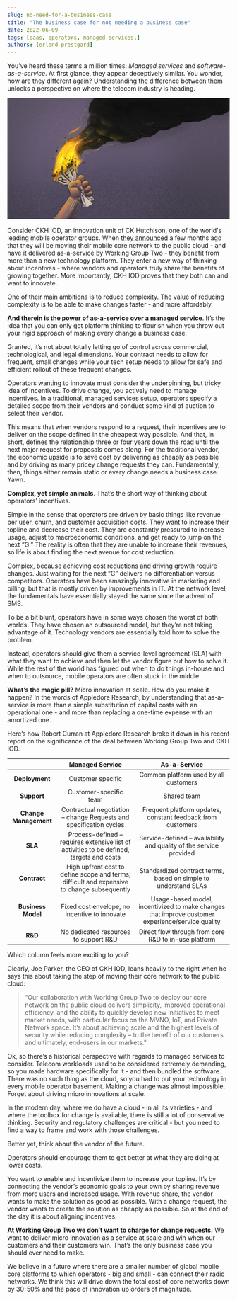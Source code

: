 ```yaml
---
slug: no-need-for-a-business-case
title: "The business case for not needing a business case"
date: 2022-06-09
tags: [saas, operators, managed services,]
authors: [erlend-prestgard]
---
```


You’ve heard these terms a million times: *Managed services* and *software-as-a-service*. At first glance, they appear deceptively similar. You wonder, how are they different again? Understanding the difference between them unlocks a perspective on where the telecom industry is heading. 

![Let the RFP burn. Give your vendor a service-level agreement instead and let them figure out how to solve your business needs](./RFP_illustration_large.jpg)

<!--truncate-->

Consider CKH IOD, an innovation unit of CK Hutchison, one of the world's leading mobile operator groups. When [they announced](https://www.wgtwo.com/blog/ckh-iod-wg2-public-cloud/) a few months ago that they will be moving their mobile core network to the public cloud - and have it delivered as-a-service by Working Group Two -  they benefit from more than a new technology platform. They enter a new way of thinking about incentives - where vendors and operators truly share the benefits of growing together. More importantly, CKH IOD proves that they both can and want to innovate. 

One of their main ambitions is to reduce complexity. The value of reducing complexity is to be able to make changes faster - and more affordably. 

**And therein is the power of as-a-service over a managed service**. It’s the idea that you can only get platform thinking to flourish when you throw out your rigid approach of making every change a business case. 

Granted, it’s not about totally letting go of control across commercial, technological, and legal dimensions. Your contract needs to allow for frequent, small changes while your tech setup needs to allow for safe and efficient rollout of these frequent changes. 

Operators wanting to innovate must consider the underpinning, but tricky idea of incentives. To drive change, you actively need to manage incentives. In a traditional, managed services setup, operators specify a detailed scope from their vendors and conduct some kind of auction to select their vendor. 

This means that when vendors respond to a request, their incentives are to deliver on the scope defined in the cheapest way possible. And that, in short, defines the relationship three or four years down the road until the next major request for proposals comes along. For the traditional vendor, the economic upside is to save cost by delivering as cheaply as possible and by driving as many pricey change requests they can. Fundamentally, then, things either remain static or every change needs a business case. Yawn. 

**Complex, yet simple animals**. That’s the short way of thinking about operators’ incentives.

Simple in the sense that operators are driven by basic things like revenue per user, churn, and customer acquisition costs. They want to increase their topline and decrease their cost. They are constantly pressured to increase usage, adjust to macroeconomic conditions, and get ready to jump on the next “G.” The reality is often that they are unable to increase their revenues, so life is about finding the next avenue for cost reduction. 

Complex, because achieving cost reductions and driving growth require changes. Just waiting for the next “G” delivers no differentiation versus competitors. Operators have been amazingly innovative in marketing and billing, but that is mostly driven by improvements in IT. At the network level, the fundamentals have essentially stayed the same since the advent of SMS. 

To be a bit blunt, operators have in some ways chosen the worst of both worlds. They have chosen an outsourced model, but they’re not taking advantage of it. Technology vendors are essentially told how to solve the problem. 

Instead, operators should give them a service-level agreement (SLA) with what they want to achieve and then let the vendor figure out how to solve it. While the rest of the world has figured out when to do things in-house and when to outsource, mobile operators are often stuck in the middle. 

**What’s the magic pill?** Micro innovation at scale. How do you make it happen? In the words of Appledore Research, by understanding that as-a-service is more than a simple substitution of capital costs with an operational one - and more than replacing a one-time expense with an amortized one. 

Here’s how Robert Curran at Appledore Research broke it down in his recent report on the significance of the deal between Working Group Two and CKH IOD. 

|                       |                                      **Managed Service**                                      |                                         **As-a-Service**                                         |
|:---------------------:|:---------------------------------------------------------------------------------------------:|:------------------------------------------------------------------------------------------------:|
|     **Deployment**    |                                       Customer specific                                       |                               Common platform used by all customers                              |
|      **Support**      |                                    Customer-specific team                                     |                                            Shared team                                           |
| **Change Management** |              Contractual negotiation – change  Requests and specification cycles              |                   Frequent platform updates, constant  feedback from customers                   |
|        **SLA**        |    Process-defined – requires extensive list of activities to be defined, targets and costs   |                Service-defined – availability and quality of the service provided                |
|      **Contract**     | High upfront cost to define scope and  terms; difficult and expensive to change  subsequently |                  Standardized contract terms, based on simple to understand SLAs                 |
|   **Business Model**  |                         Fixed cost envelope, no incentive to  innovate                        | Usage-based model, incentivized to make changes that improve customer experience/service quality |
|        **R&D**        |                             No dedicated resources to support R&D                             |                       Direct flow through from core R&D to in-use platform                       |

Which column feels more exciting to you? 

Clearly, Joe Parker, the CEO of CKH IOD, leans heavily to the right when he says this about taking the step of moving their core network to the public cloud:

> “Our collaboration with Working Group Two to deploy our core network on the public cloud delivers simplicity, improved operational efficiency, and the ability to quickly develop new initiatives to meet market needs, with particular focus on the MVNO, IoT, and Private Network space. It’s about achieving scale and the highest levels of security while reducing complexity – to the benefit of our customers and ultimately, end-users in our markets.”

Ok, so there’s a historical perspective with regards to managed services  to consider. Telecom workloads used to be considered extremely demanding, so you made hardware specifically for it - and then bundled the software. There was no such thing as the cloud, so you had to put your technology in every mobile operator basement. Making a change was almost impossible. Forget about driving micro innovations at scale. 

In the modern day, where we do have a cloud - in all its varieties - and where the toolbox for change is available, there is still a lot of conservative thinking. Security and regulatory challenges are critical - but you need to find a way to frame and work with those challenges. 

Better yet, think about the vendor of the future.

Operators should encourage them to get better at what they are doing at lower costs. 

You want to enable and incentivize them to increase your topline. It’s by connecting the vendor’s economic goals to your own by sharing revenue from more users and increased usage. With revenue share, the vendor wants to make the solution as good as possible. With a change request, the vendor wants to create the solution as cheaply as possible. 
So at the end of the day it is about aligning incentives. 

**At Working Group Two we don’t want to charge for change requests.** We want to deliver micro innovation as a service at scale and win when our customers and their customers win. That’s the only business case you should ever need to make. 

We believe in a future where there are a smaller number of global mobile core platforms to which operators - big and small - can connect their radio networks. We think this will drive down the total cost of  core networks down by 30-50% and the pace of innovation up orders of magnitude. 
